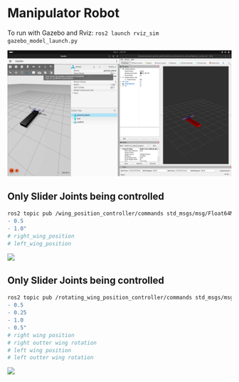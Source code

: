 # Manipulator Robot

To run with Gazebo and Rviz: `ros2 launch rviz_sim gazebo_model_launch.py`

![](pictures/robot.png)

## Only Slider Joints being controlled
```bash
ros2 topic pub /wing_position_controller/commands std_msgs/msg/Float64MultiArray "data: 
- 0.5
- 1.0"
# right_wing_position
# left_wing_position
``` 
[![](https://img.youtube.com/vi/UFW8E3utMZs/0.jpg)](https://youtu.be/UFW8E3utMZs)
## Only Slider Joints being controlled
```bash
ros2 topic pub /rotating_wing_position_controller/commands std_msgs/msg/Float64MultiArray "data: 
- 0.5
- 0.25
- 1.0
- 0.5"
# right wing position
# right outter wing rotation
# left wing position
# left outter wing rotation
``` 
[![](https://img.youtube.com/vi/9ZYsF8hs3Fg/0.jpg)](https://youtu.be/9ZYsF8hs3Fg)
